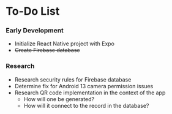 # To-Do List
### Early Development
- Initialize React Native project with Expo
- ~~Create Firebase database~~

### Research
- Research security rules for Firebase database
- Determine fix for Android 13 camera permission issues
- Research QR code implementation in the context of the app
  - How will one be generated?
  - How will it connect to the record in the database?
